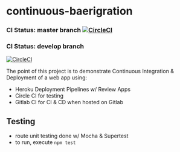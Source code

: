 # continuous-baerigration

### CI Status: master branch [![CircleCI](https://circleci.com/gh/cwdcwd/continuous-baerigration/tree/master.svg?style=svg)](https://circleci.com/gh/cwdcwd/continuous-baerigration/tree/master)

### CI Status: develop branch
[![CircleCI](https://circleci.com/gh/cwdcwd/continuous-baerigration/tree/develop.svg?style=svg)](https://circleci.com/gh/cwdcwd/continuous-baerigration/tree/develop)

The point of this project is to demonstrate Continuous Integration & Deployment of a web app using:
- Heroku Deployment Pipelines w/ Review Apps
- Circle CI for testing
- Gitlab CI for CI & CD when hosted on Gitlab

## Testing
- route unit testing done w/ Mocha & Supertest
- to run, execute `npm test`
